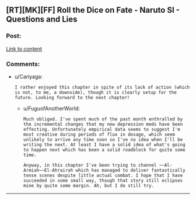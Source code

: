## [RT][MK][FF] Roll the Dice on Fate - Naruto SI - Questions and Lies

### Post:

[Link to content](https://www.fanfiction.net/s/11402847/36/Roll-the-Dice-on-Fate)

### Comments:

- u/Cariyaga:
  ```
  I rather enjoyed this chapter in spite of its lack of action (which is not, to me, a downside), though it is clearly setup for the future. Looking forward to the next chapter!
  ```

  - u/FuguofAnotherWorld:
    ```
    Much obliged. I've spent much of the past month enthralled by the incremental changes that my new depression meds have been effecting. Unfortunately empirical data seems to suggest I'm most creative during periods of flux in dosage, which seem unlikely to arrive any time soon so I've no idea when I'll be writing the next. At least I have a solid idea of what's going to happen next which has been a solid roadblock for quite some time. 

    Anyway, in this chapter I've been trying to channel ~~Al-Armiah~~El-Ahrairah which has managed to deliver fantastically tense scenes despite little actual combat. I hope that I have succeeded in some small way, though that story still eclipses mine by quite some margin. Ah, but I do still try.
    ```

---


